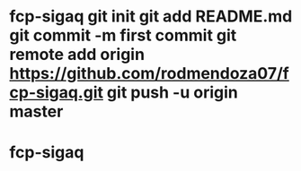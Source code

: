 # fcp-sigaq git init git add README.md git commit -m first commit git remote add origin https://github.com/rodmendoza07/fcp-sigaq.git git push -u origin master
# fcp-sigaq
